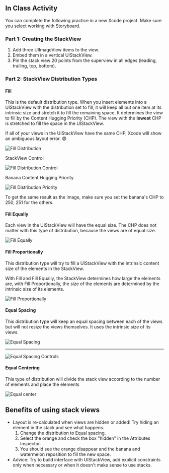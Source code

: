 ## In Class Activity

You can complete the following practice in a new Xcode project. Make sure you select working with Storyboard.

### Part 1: Creating the StackView

1. Add three UIImageView items to the view.
1. Embed them in a vertical UIStackView.
1. Pin the stack view 20 points from the superview in all edges (leading, trailing, top, bottom).

### Part 2: StackView Distribution Types

#### Fill

This is the default distribution type.
When you insert elements into a UIStackView with the distribution set to fill, it will keep all but one item at its intrinsic size and stretch it to fill the remaining space.
It determines the view to fill by the Content Hugging Priority (CHP). The view with the **lowest** CHP is stretched to fill the space in the UIStackView.

If all of your views in the UIStackView have the same CHP, Xcode will show an ambiguous layout error. 😨

![Fill Distribution](assets/fill-dist.png)

StackView Control

![Fill Distribution Control](assets/fill-dist-control.png)


Banana Content Hugging Priority

![Fill Distribution Priority](assets/fill-dist-priority.png)

To get the same result as the image, make sure you set the banana's CHP to 250, 251 for the others.

#### Fill Equally

Each view in the UIStackView will have the equal size. The CHP does not matter with this type of distribution, because the views are of equal size.

![Fill Equally](assets/fill-equally-dist.png)

#### Fill Proportionally

This distribution type will try to fill a UIStackView with the intrinsic content size of the elements in the StackView.

With Fill and Fill Equally, the StackView determines how large the elements are, with Fill Proportionally, the size of the elements are determined by the intrinsic size of its elements.

![Fill Proportionally](assets/fill-prop-dist.png)

#### Equal Spacing

This distribution type will keep an equal spacing between each of the views but will not resize the views themselves.
It uses the intrinsic size of its views.

![Equal Spacing](assets/equal-spacing.png)

- --

![Equal Spacing Controls](assets/equal-spacing-controls.png)


#### Equal Centering

This type of distribution will divide the stack view according to the number of elements and place the elements

![Equal center](assets/equal-center.png)

## Benefits of using stack views

- Layout is re-calculated when views are hidden or added! Try hiding an element in the stack and see what happens.
  1. Change the distribution to Equal spacing.
  2. Select the orange and check the box "hidden" in the Attributes Inspector.
  3. You should see the orange disappear and the banana and watermelon reposition to fill the new space.
- Advice: Try to build interface with UIStackView, add explicit constraints only when necessary or when it doesn't make sense to use stacks.
